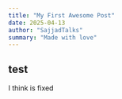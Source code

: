 ```yaml
---
title: "My First Awesome Post"
date: 2025-04-13
author: "SajjadTalks"
summary: "Made with love"
---
```



## test
I think is fixed
